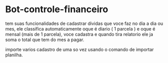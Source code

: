 # Bot-controle-financeiro
tem suas funcionalidades de cadastrar dividas que voce faz no dia a dia ou mes, ele classifica automaticamente oque é diario ( 1 parcela )
e oque é mensal (mais de 1 parcela), voce cadastra e quando tira relatorio ele ja soma o total que tem do mes a pagar.

importe varios cadastro de uma so vez usando o comando de importar planilha.
